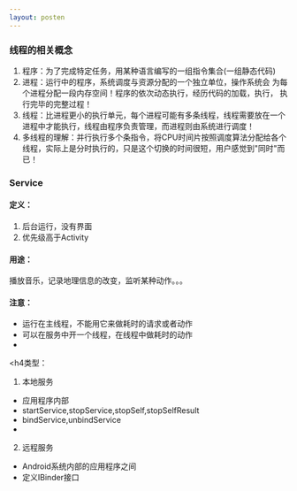 ```yaml
---
layout: posten
---
```


<h3>线程的相关概念</h3>

1. 程序：为了完成特定任务，用某种语言编写的一组指令集合(一组静态代码)
2. 进程：运行中的程序，系统调度与资源分配的一个独立单位，操作系统会 为每个进程分配一段内存空间！程序的依次动态执行，经历代码的加载，执行， 执行完毕的完整过程！
3. 线程：比进程更小的执行单元，每个进程可能有多条线程，线程需要放在一个 进程中才能执行，线程由程序负责管理，而进程则由系统进行调度！
4. 多线程的理解：并行执行多个条指令，将CPU时间片按照调度算法分配给各个 线程，实际上是分时执行的，只是这个切换的时间很短，用户感觉到"同时"而已！

<h3>Service</h3>

<h4>定义：</h4>

1. 后台运行，没有界面
2. 优先级高于Activity

<h4>用途：</h4>

播放音乐，记录地理信息的改变，监听某种动作。。。

<h4>注意：</h4>

* 运行在主线程，不能用它来做耗时的请求或者动作
* 可以在服务中开一个线程，在线程中做耗时的动作
*

<h4类型：</h4>

1. 本地服务
 * 应用程序内部
 * startService,stopService,stopSelf,stopSelfResult
 * bindService,unbindService
 *

2. 远程服务
 * Android系统内部的应用程序之间
 * 定义IBinder接口
